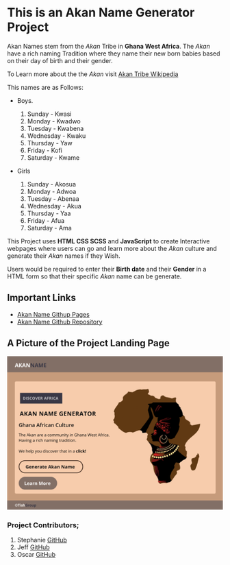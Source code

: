 # This is an Akan Name Generator Project

Akan Names stem from the *Akan* Tribe in **Ghana West Africa**. 
The *Akan* have a rich naming Tradition where they name their new born babies based on their day of birth and their gender.

To Learn more about the the *Akan* visit [Akan Tribe Wikipedia](https://en.wikipedia.org/wiki/Akan_people)

This names are as Follows:

* Boys.
    1. Sunday - Kwasi
    2. Monday - Kwadwo
    3. Tuesday - Kwabena
    4. Wednesday - Kwaku
    5. Thursday - Yaw
    6. Friday - Kofi
    7. Saturday - Kwame

* Girls
    1. Sunday - Akosua
    2. Monday - Adwoa
    3. Tuesday - Abenaa
    4. Wednesday - Akua
    5. Thursday - Yaa
    6. Friday - Afua
    7. Saturday - Ama

This Project uses **HTML CSS SCSS** and **JavaScript** to create Interactive webpages where users can go and learn more about the *Akan* culture and generate their *Akan* names if they Wish.

Users would be required to enter their **Birth date** and their **Gender** in a HTML form so that their specific *Akan* name can be generate.

## Important Links
   * [Akan Name Githup Pages](https://tish254.github.io/akan-name/)
   * [Akan Name Github Repository](https://github.com/Tish254/akan-name)

## A Picture of the Project Landing Page
![Akan Name Generator](/images/akan-name.png)


### Project Contributors;

1. Stephanie [GitHub](https://github.com/Stephooooo)
2. Jeff [GitHub](https://github.com/JNdisho)
3. Oscar [GitHub](https://github.com/Tish254)
